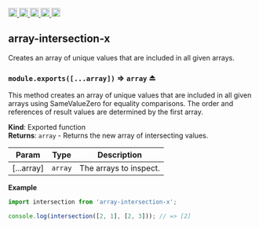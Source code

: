 <a href="https://travis-ci.org/Xotic750/array-intersection-x"
  title="Travis status">
<img
  src="https://travis-ci.org/Xotic750/array-intersection-x.svg?branch=master"
  alt="Travis status" height="18">
</a>
<a href="https://david-dm.org/Xotic750/array-intersection-x"
  title="Dependency status">
<img src="https://david-dm.org/Xotic750/array-intersection-x/status.svg"
  alt="Dependency status" height="18"/>
</a>
<a
  href="https://david-dm.org/Xotic750/array-intersection-x?type=dev"
  title="devDependency status">
<img src="https://david-dm.org/Xotic750/array-intersection-x/dev-status.svg"
  alt="devDependency status" height="18"/>
</a>
<a href="https://badge.fury.io/js/array-intersection-x"
  title="npm version">
<img src="https://badge.fury.io/js/array-intersection-x.svg"
  alt="npm version" height="18">
</a>
<a href="https://www.jsdelivr.com/package/npm/array-intersection-x"
  title="jsDelivr hits">
<img src="https://data.jsdelivr.com/v1/package/npm/array-intersection-x/badge?style=rounded"
  alt="jsDelivr hits" height="18">
</a>

<a name="module_array-intersection-x"></a>

## array-intersection-x

Creates an array of unique values that are included in all given arrays.

<a name="exp_module_array-intersection-x--module.exports"></a>

### `module.exports([...array])` ⇒ <code>array</code> ⏏

This method creates an array of unique values that are included in all given
arrays using SameValueZero for equality comparisons. The order and references
of result values are determined by the first array.

**Kind**: Exported function  
**Returns**: <code>array</code> - Returns the new array of intersecting values.

| Param      | Type               | Description            |
| ---------- | ------------------ | ---------------------- |
| [...array] | <code>array</code> | The arrays to inspect. |

**Example**

```js
import intersection from 'array-intersection-x';

console.log(intersection([2, 1], [2, 3])); // => [2]
```
